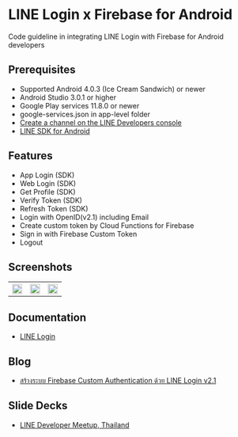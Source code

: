 # LINE Login x Firebase for Android
Code guideline in integrating LINE Login with Firebase for Android developers

## Prerequisites
* Supported Android 4.0.3 (Ice Cream Sandwich) or newer
* Android Studio 3.0.1 or higher
* Google Play services 11.8.0 or newer
* google-services.json in app-level folder
* [Create a channel on the LINE Developers console](https://developers.line.me/en/docs/line-login/getting-started/)
* [LINE SDK for Android](https://developers.line.me/en/docs/line-login/downloads/)

## Features
* App Login (SDK)
* Web Login (SDK)
* Get Profile (SDK)
* Verify Token (SDK)
* Refresh Token (SDK)
* Login with OpenID(v2.1) including Email
* Create custom token by Cloud Functions for Firebase
* Sign in with Firebase Custom Token
* Logout

## Screenshots
<table width="100%">
	<tr>
	  <th><img src="https://user-images.githubusercontent.com/1763410/36966447-6bd1b5be-208f-11e8-9725-76879bbadbcf.png" width="100%"></th>
	  <th><img src="https://user-images.githubusercontent.com/1763410/36966478-7d78e1ca-208f-11e8-9714-43c5c9bf3de8.png" width="100%"></th>
    <th><img src="https://user-images.githubusercontent.com/1763410/36966511-93909f70-208f-11e8-8015-594caf3ffe85.png" width="100%"></th>
	</tr>
</table>

## Documentation
* [LINE Login](https://developers.line.me/en/docs/line-login/overview/)

## Blog
* [สร้างระบบ Firebase Custom Authentication ด้วย LINE Login v2.1](https://medium.com/@jirawatee/%E0%B8%AA%E0%B8%A3%E0%B9%89%E0%B8%B2%E0%B8%87%E0%B8%A3%E0%B8%B0%E0%B8%9A%E0%B8%9A-firebase-custom-authentication-%E0%B8%94%E0%B9%89%E0%B8%A7%E0%B8%A2-line-login-v2-1-42f7dc35c9bb)

## Slide Decks
* [LINE Developer Meetup, Thailand](https://developers.line.me/en/docs/line-login/overview/)
